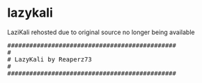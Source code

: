 # lazykali
LaziKali rehosted due to original source no longer being available

<pre>
##############################################
#
# LazyKali by Reaperz73
#
##############################################
</pre>
